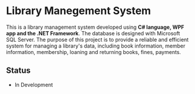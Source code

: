 # Library Manegement System

This is a library management system developed using **C# language, WPF app and the .NET Framework**. The database is designed with Microsoft SQL Server. The purpose of this project is to provide a reliable and efficient system for managing a library's data, including book information, member information, membership, loaning and returning books, fines, payments.

## Status

- In Development